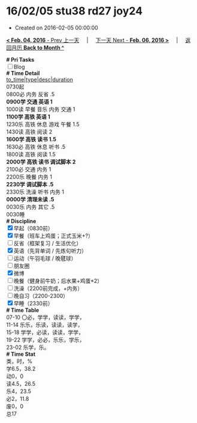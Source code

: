 # 16/02/05 stu38 rd27 joy24

- Created on 2016-02-05 00:00:00

[**< Feb. 04, 2016** - Prev 上一天](/lifelogs/2016/02/d04.md) &nbsp; &nbsp; | &nbsp; &nbsp; [下一天 Next - **Feb. 06, 2016 >**](/lifelogs/2016/02/d06.md) &nbsp; &nbsp; |  &nbsp; &nbsp; [返回月历 **Back to Month ^**](/lifelogs/2016/02/index.md)
<br/><div><b># Pri Tasks</b></div><div><input type="checkbox"/>Blog</div><div><b># Time Detail</b></div><div><u>to_time|type|desc|duration</u></div><div>0730起</div><div>0800必 内务 反省 .5</div><div><b>0900学 交通 英语 1</b></div><div>1000读 早餐 音乐 内务 交通 1</div><div><b>1100学 高铁 英语 1</b></div><div>1230乐 高铁 休息 游戏 午餐 1.5</div><div>1430读 高铁 阅读 2</div><div><b>1600学 高铁 读书 1.5</b></div><div>1630必 高铁 休息 听书 .5</div><div>1800读 高铁 阅读 1.5</div><div><b>2000学 高铁 读书 调试脚本 2</b></div><div>2100必 交通 内务 1</div><div>2200乐 晚餐 内务 1</div><div><b>2230学 调试脚本 .5</b></div><div>2330乐 洗澡 听书 内务 1</div><div><b>0000学 清理未读 .5</b></div><div>0030乐 内务 其它 .5</div><div>0030睡</div><div><b># Discipline</b></div><div><input checked="true" type="checkbox"/>早起（0830前）</div><div><input checked="true" type="checkbox"/>早餐（班车上鸡蛋；正式玉米+?）</div><div><input type="checkbox"/>反省（框架复习 / 生活优化）</div><div><input checked="true" type="checkbox"/>英语（先背单词 / 先炼句听力）</div><div><input type="checkbox"/>运动（午羽毛球 / 晚毽球）</div><div><input type="checkbox"/>朋友圈</div><div><input checked="true" type="checkbox"/>微博</div><div><input type="checkbox"/>晚餐（健身前牛奶；后水果+鸡蛋*2）</div><div><input type="checkbox"/>洗澡（2200前完成，+内务）</div><div><input type="checkbox"/>晚自习（2200-2300）</div><div><input checked="true" type="checkbox"/>早睡（2330前）</div><div><b># Time Table</b></div><div>07-10 〇必，学学，读读，学学，</div><div>11-14 乐乐，乐读，读读，读学，</div><div>15-18 学学，必读，读读，学学，</div><div>19-22 学学，必必，乐乐，学乐，</div><div>23-02 乐学，乐。</div><div><b># Time Stat</b></div><div>类，时，%</div><div>学6.5，38.2</div><div>动0，0</div><div>读4.5，26.5</div><div>乐4，23.5</div><div>必2，11.8</div><div>废0，0</div><div>总17</div>
